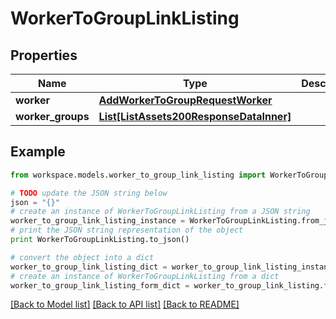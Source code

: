 # WorkerToGroupLinkListing


## Properties
Name | Type | Description | Notes
------------ | ------------- | ------------- | -------------
**worker** | [**AddWorkerToGroupRequestWorker**](AddWorkerToGroupRequestWorker.md) |  | 
**worker_groups** | [**List[ListAssets200ResponseDataInner]**](ListAssets200ResponseDataInner.md) |  | 

## Example

```python
from workspace.models.worker_to_group_link_listing import WorkerToGroupLinkListing

# TODO update the JSON string below
json = "{}"
# create an instance of WorkerToGroupLinkListing from a JSON string
worker_to_group_link_listing_instance = WorkerToGroupLinkListing.from_json(json)
# print the JSON string representation of the object
print WorkerToGroupLinkListing.to_json()

# convert the object into a dict
worker_to_group_link_listing_dict = worker_to_group_link_listing_instance.to_dict()
# create an instance of WorkerToGroupLinkListing from a dict
worker_to_group_link_listing_form_dict = worker_to_group_link_listing.from_dict(worker_to_group_link_listing_dict)
```
[[Back to Model list]](../README.md#documentation-for-models) [[Back to API list]](../README.md#documentation-for-api-endpoints) [[Back to README]](../README.md)


